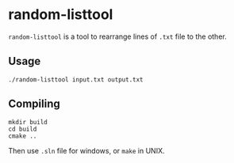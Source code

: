 # random-listtool
`random-listtool` is a tool to rearrange lines of `.txt` file to the other.

## Usage
`./random-listtool input.txt output.txt`

## Compiling
```
mkdir build
cd build
cmake ..
```
Then use `.sln` file for windows, or `make` in UNIX.

